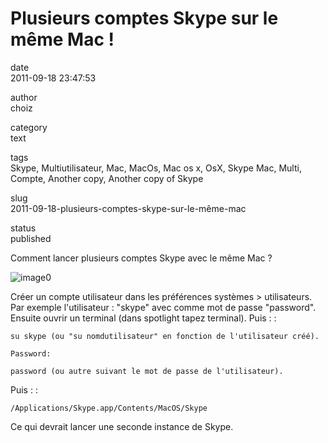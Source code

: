 Plusieurs comptes Skype sur le même Mac !
=========================================

date  
2011-09-18 23:47:53

author  
choiz

category  
text

tags  
Skype, Multiutilisateur, Mac, MacOs, Mac os x, OsX, Skype Mac, Multi,
Compte, Another copy, Another copy of Skype

slug  
2011-09-18-plusieurs-comptes-skype-sur-le-même-mac

status  
published

Comment lancer plusieurs comptes Skype avec le même Mac ?

![image0](http://media.tumblr.com/tumblr_lrqn73WCUg1qzr4hx.png)

Créer un compte utilisateur dans les préférences systèmes &gt;
utilisateurs. Par exemple l'utilisateur : "skype" avec comme mot de
passe "password". Ensuite ouvrir un terminal (dans spotlight tapez
terminal). Puis : :

    su skype (ou "su nomdutilisateur" en fonction de l'utilisateur créé).

    Password:

    password (ou autre suivant le mot de passe de l'utilisateur).

Puis : :

    /Applications/Skype.app/Contents/MacOS/Skype

Ce qui devrait lancer une seconde instance de Skype.
